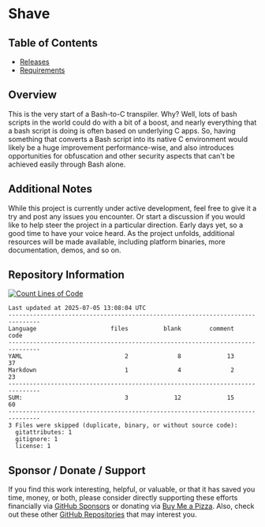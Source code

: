 # Shave

## Table of Contents

- [Releases](./docs/RELEASES.md)
- [Requirements](./docs/REQUIREMENTS.md)

## Overview

This is the very start of a Bash-to-C transpiler. Why? Well, lots of bash scripts in the world could do with a bit of a boost, and nearly everything that a bash script is doing is often based on underlying C apps. So, having something that converts a Bash script into its native C environment would likely be a huge improvement performance-wise, and also introduces opportunities for obfuscation and other security aspects that can't be achieved easily through Bash alone.

## Additional Notes

While this project is currently under active development, feel free to give it a try and post any issues you encounter. Or start a discussion if you would like to help steer the project in a particular direction. Early days yet, so a good time to have your voice heard. As the project unfolds, additional resources will be made available, including platform binaries, more documentation, demos, and so on.

## Repository Information

[![Count Lines of Code](https://github.com/500Foods/Template/actions/workflows/main.yml/badge.svg)](https://github.com/500Foods/Shave/actions/workflows/main.yml)
<!--CLOC-START -->
```cloc
Last updated at 2025-07-05 13:08:04 UTC
-------------------------------------------------------------------------------
Language                     files          blank        comment           code
-------------------------------------------------------------------------------
YAML                             2              8             13             37
Markdown                         1              4              2             23
-------------------------------------------------------------------------------
SUM:                             3             12             15             60
-------------------------------------------------------------------------------
3 Files were skipped (duplicate, binary, or without source code):
  gitattributes: 1
  gitignore: 1
  license: 1
```
<!--CLOC-END-->

## Sponsor / Donate / Support

If you find this work interesting, helpful, or valuable, or that it has saved you time, money, or both, please consider directly supporting these efforts financially via [GitHub Sponsors](https://github.com/sponsors/500Foods) or donating via [Buy Me a Pizza](https://www.buymeacoffee.com/andrewsimard500). Also, check out these other [GitHub Repositories](https://github.com/500Foods?tab=repositories&q=&sort=stargazers) that may interest you.

